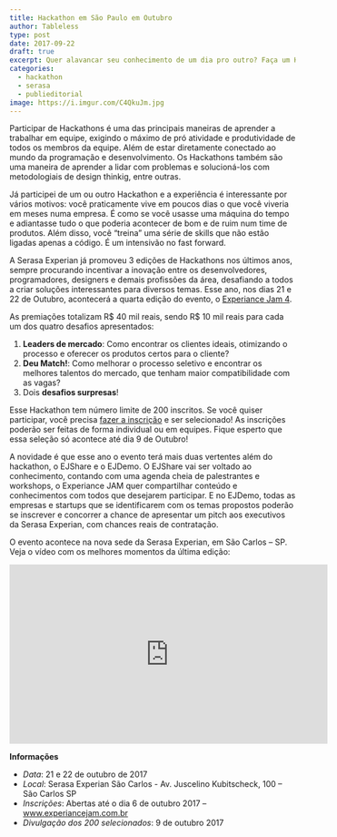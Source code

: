 ```yaml
---
title: Hackathon em São Paulo em Outubro
author: Tableless
type: post
date: 2017-09-22
draft: true
excerpt: Quer alavancar seu conhecimento de um dia pro outro? Faça um Hackathon
categories:
  - hackathon
  - serasa
  - publieditorial
image: https://i.imgur.com/C4QkuJm.jpg
---
```


Participar de Hackathons é uma das principais maneiras de aprender a trabalhar em equipe, exigindo o máximo de pró atividade e produtividade de todos os membros da equipe. Além de estar diretamente conectado ao mundo da programação e desenvolvimento. Os Hackathons também são uma maneira de aprender a lidar com problemas e solucioná-los com metodologiais de design thinkig, entre outras.

Já participei de um ou outro Hackathon e a experiência é interessante por vários motivos: você praticamente vive em poucos dias o que você viveria em meses numa empresa. É como se você usasse uma máquina do tempo e adiantasse tudo o que poderia acontecer de bom e de ruim num time de produtos. Além disso, você “treina” uma série de skills que não estão ligadas apenas a código. É um intensivão no fast forward.

A Serasa Experian já promoveu 3 edições de Hackathons nos últimos anos, sempre procurando incentivar a inovação entre os desenvolvedores, programadores, designers e demais profissões da área, desafiando a todos a criar soluções interessantes para diversos temas. Esse ano, nos dias 21 e 22 de Outubro, acontecerá a quarta edição do evento, o [Experiance Jam 4](http://bit.ly/ej4-tableless). 

As premiações totalizam R$ 40 mil reais, sendo R$ 10 mil reais para cada um dos quatro desafios apresentados: 

1. **Leaders de mercado**: Como encontrar os clientes ideais, otimizando o processo e oferecer os produtos certos para o cliente? 
2. **Deu Match!**: Como melhorar o processo seletivo e encontrar os melhores talentos do mercado, que tenham maior compatibilidade com as vagas? 
3. Dois **desafios surpresas**! 

Esse Hackathon tem número limite de 200 inscritos. Se você quiser participar, você precisa [fazer a inscrição](http://bit.ly/ej4-tableless) e ser selecionado! As inscrições poderão ser feitas de forma individual ou em equipes. Fique esperto que essa seleção só acontece até dia 9 de Outubro!

A novidade é que esse ano o evento terá mais duas vertentes além do hackathon, o EJShare e o EJDemo. O EJShare vai ser voltado ao conhecimento, contando com uma agenda cheia de palestrantes e workshops, o Experiance JAM quer compartilhar conteúdo e conhecimentos com todos que desejarem participar. E no EJDemo, todas as empresas e startups que se identificarem com os temas propostos poderão se inscrever e concorrer a chance de apresentar um pitch aos executivos da Serasa Experian, com chances reais de contratação. 

O evento acontece na nova sede da Serasa Experian, em São Carlos – SP.
Veja o vídeo com os melhores momentos da última edição: 
<iframe width="560" height="315" src="https://www.youtube.com/embed/sA06b6fnWdQ" frameborder="0" allowfullscreen></iframe>


**Informações**
- _Data_: 21 e 22 de outubro de 2017
- _Local_: Serasa Experian São Carlos - Av. Juscelino Kubitscheck, 100 – São Carlos SP
- _Inscrições_: Abertas até o dia 6 de outubro 2017 – www.experiancejam.com.br
- _Divulgação dos 200 selecionados_: 9 de outubro 2017



